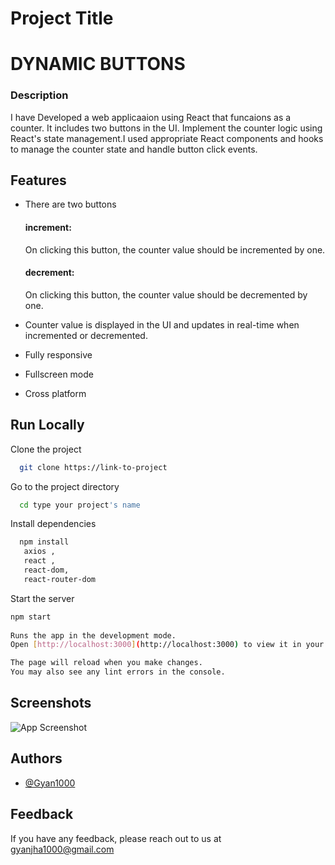 
# Project Title

# DYNAMIC BUTTONS

### Description

I have Developed a web applicaaion using React that funcaions as a counter. It includes two buttons in the UI.
Implement the counter logic using React's state management.I used appropriate React components and hooks to manage the counter state and handle button click events.

## Features

- There are two buttons 
  #### increment:
  On clicking this button, the counter value should be incremented by one.

  #### decrement:  
   On clicking this button, the counter value should be decremented by one.

- Counter value is displayed in the UI and updates in real-time when incremented or
  decremented.

- Fully responsive
- Fullscreen mode
- Cross platform


## Run Locally

Clone the project

```bash
  git clone https://link-to-project
```

Go to the project directory

```bash
  cd type your project's name
```

Install dependencies

```bash
  npm install
   axios ,
   react ,
   react-dom,
   react-router-dom
```

Start the server

```bash
npm start
  
Runs the app in the development mode.
Open [http://localhost:3000](http://localhost:3000) to view it in your browser.

The page will reload when you make changes.
You may also see any lint errors in the console.
```


## Screenshots

![App Screenshot](https://via.placeholder.com/468x300?text=App+Screenshot+Here)


## Authors

- [@Gyan1000](https://www.github.com/Gyan1000)


## Feedback

If you have any feedback, please reach out to us at gyanjha1000@gmail.com

